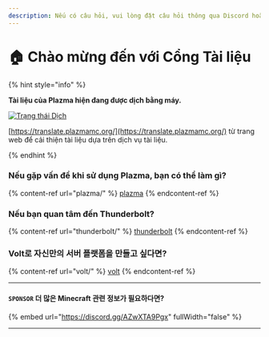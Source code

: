 ```yaml
---
description: Nếu có câu hỏi, vui lòng đặt câu hỏi thông qua Discord hoặc GitHub Issues.
---
```


# 🏠 Chào mừng đến với Cổng Tài liệu

{% hint style="info" %}

**Tài liệu của Plazma hiện đang được dịch bằng máy.**

[![Trạng thái Dịch](https://badge.plazmamc.org/internal/crowdin)](https://translate.plazmamc.org/)

[https://translate.plazmamc.org/](https://translate.plazmamc.org/) từ trang web để cải thiện tài liệu dựa trên dịch vụ tài liệu.

{% endhint %}

### Nếu gặp vấn đề khi sử dụng Plazma, bạn có thể làm gì?

{% content-ref url="plazma/" %}
[plazma](plazma/)
{% endcontent-ref %}

### Nếu bạn quan tâm đến Thunderbolt?

{% content-ref url="thunderbolt/" %}
[thunderbolt](thunderbolt/)
{% endcontent-ref %}

### Volt로 자신만의 서버 플랫폼을 만들고 싶다면?

{% content-ref url="volt/" %}
[volt](volt/)
{% endcontent-ref %}

***

#### `SPONSOR` 더 많은 Minecraft 관련 정보가 필요하다면? <a href="#etc-1" id="etc-1"></a>

{% embed url="https://discord.gg/AZwXTA9Pgx" fullWidth="false" %}

***
